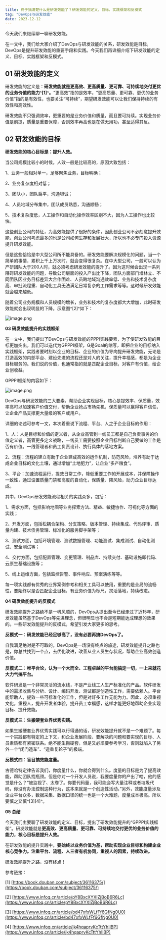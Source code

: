 ```yaml
---
title: 终于搞清楚什么是研发效能了？研发效能的定义、目标、实践框架和反模式
tag: "DevOps与研发效能"
date: 2023-12-12
---
```


今天我们来继续聊一聊研发效能。

在一文中，我们给大家介绍了DevOps与研发效能的关系，研发效能是目标，DevOps是提升研发效能的重要手段和实践。今天我们再详细介绍下研发效能的定义、目标、实践框架和反模式。

## 01 研发效能的定义

研发效能的定义是：**研发效能就是更高效、更高质量、更可靠、可持续地交付更优的业务价值的能力**^**\[1\]**^**。**“更高效”指的是效率，“更高质量、更可靠、更优的业务价值”指的是有效性，也要关注“可持续”，期望研发效能可以让我们保持持续的有效性和高效性。

研发效能不只强调效率，更重要的是业务价值和质量，而且要可持续。实现业务价值是前提，质量是重要保障，否则效率再高也是在做无用功，甚至适得其反。

## 02 研发效能的目标

**研发效能的核心目标是：提升人效。**

当公司规模比较小的时候，人效一般是比较高的，原因大致包括：

1、业务一般相对单一，足够聚焦业务，目标明确；

2、业务复杂度相对低；

3、团队小，团队扁平，沟通坦诚；

4、人员地域分布集中，团队成员熟悉，沟通顺畅；

5、技术复杂度低，人工操作和自动化操作效率区别不大，因为人工操作也比较快。

这些创业公司的特征，为高效能提供了很好的条件，因此创业公司不必刻意提升效能，创业公司考虑最多的也是公司如何生存和发展壮大，所以也不必专门投入资源提升研发效能。

但是这些恰恰是中大型公司所不能具备的。研发效能要解决规模化的问题，当一个简单的事情，累积上千上万次时，就会变得很复杂。在中大型公司，一般可以认为产研团队大于200人时，就必须考虑研发效能的提升了。因为这时候会出现一系列阻碍研发效能的问题，导致公司层面的投入产出比下降，团队方面部门墙林立、不同团队因业务目标差异大合作困难、人员跨地域沟通效率低、业务和技术复杂度高、审批流程重、自动化工具无法满足日常复杂的工作需求等等。这时候研发效能就会越来越低。

随着公司业务规模和人员规模的增长，业务和技术的复杂度都大大增加，此时研发效能就会出现明显的下降。示意图^\[2\]^如下：

![image.png](https://alidocs.oss-cn-zhangjiakou.aliyuncs.com/res/MAeqxQaZ4RAAO8j9/img/9b31e2f1-606f-48cd-b86d-e359722e7e7a.png)

**03 研发效能提升的实践框架**

在一文中，我们提出了DevOps与研发效能的PPPI实践要素，为了使研发效能的目标更加突出，我们可以迭代为GPPPI框架，G是Goal的缩写，即把企业的目标纳入实践框架，实践者要时刻以企业的目标、企业的价值为导向提升研发效能，无论是打造高效的内部平台、建设先进的流程还是对人的关注，提升幸福感，都是为企业目标服务的。我们说的价值，也通常指的就是匹配企业目标，对客户有价值，给企业创收益。

GPPPI框架的内容如下：

![image.png](https://alidocs.oss-cn-zhangjiakou.aliyuncs.com/res/MAeqxQaZ4RAAO8j9/img/bf32e82f-805e-4341-a014-52927baa2ba4.png)

DevOps与研发效能的三大要素，帮助企业实现目标，核心是提效率、保质量，效率高可以加速客户价值交付，帮助企业抢占市场先机，保质量可以赢得客户信任，让企业产品支撑更大量级的客户或用户。

详细的论述可参考一文，本次着重说下流程、平台、人之于企业目标的作用：

1、人：人是目标和价值的定义者，从企业高管到一线员工都是自己负责事务的价值定义者，高管更多定义战略，一线员工需要按照企业目标判断自己要做的工作是否有价值。一线管理者和员工负责设计、执行具体的落地方案。

2、流程：流程的建立有助于企业建成高效的运作机制，防范风险，培养有助于达成企业目标的文化土壤，通过增加“土地肥力”，让企业“多产粮食”。

3、平台：加速流程运行，提效日常工作，降低重要工作的开展成本，并保障操作一致性，通过设置质量门禁和高度的自动化，保质量、降风险，助力企业目标达成。

其中，DevOps研发效能流程相关的实践众多，包括：

1、需求方面，包括影响地图等业务探索方法、精益、敏捷协作、可视化等方面的实践；

2、开发方面，包括松耦合架构、分支策略、版本管理、持续集成、代码评审、质量内建、技术债务管理、标准化的服务脚手架等；

3、测试方面，包括环境管理、测试数据管理、功能测试、集成测试、自动化测试、安全测试等；

4、交付方面，包括配置管理、变更管理、制品库、持续交付、基础设施即代码、云原生基础设施等；

5、线上运维方面，包括监控告警、事件响应、预案演练等等。

每一项实践都有优秀的业界案例参考和相关工具可以使用，重要的是全局的流畅性，要始终以是否匹配企业目标，有业务价值为标尺，灵活落地，持续改进。

**04 研发效能提升的反模式**

研发效能提升之路绝不是一帆风顺的，DevOps从提出至今已经走过了近15年，研发效能虽然基于DevOps等先进理念，但很明显也不会是短期能达成理想的效果的。一些研发效能提升的反模式，希望引发大家更多的思考。

**反模式一：研发效能已经足够高了，没有必要再搞DevOps了。**

自我满足绝对是不可取的，DevOps是一场没有终点的旅途，研发效能提升之路也是，你总共找到一个点，去优化改进，改善从业人员生存状况，帮助企业高效创造价值。

**反模式二：唯平台论，认为一个大而全、工程卓越的平台能搞定一切，一上来就花大力气搞平台。**

软件研发是一个非常灵活的流水线，不是产业线工人生产标准化的产品。软件研发中的需求收集与分析、设计、编码开发、测试都是创造性工作，需要依赖人。平台能帮助人，提效一些可标准化的工作，但是对好多工作无能为力。因此，必须重视文化，重视人，提升开发者体验，提升员工幸福感，这样才能更好地帮助企业实现目标、提升效能。

**反模式三：生搬硬套业界优秀实践。**

如果生搬硬套业界优秀实践可以行得通的话，研发效能提升就不是一个难题了。每一个实践都有特定的上下文，和企业发展阶段、要解决的问题和要实现的目标、人员素质都有紧密联系。绝不能生搬硬套，但是又必须要参考学习，否则就陷入了另外一个“闭门造车”、“造重复轮子”的极端。

**反模式四：盲目搞效能度量。**

古德哈特定律告诉我们，你度量什么，你就会得到什么。度量的目标是为了提高效能，帮助团队找瓶颈。但是你对一个开发人员说，我要度量你的产出了哈，他的感觉是什么？“被监视了、太卷了。你要代码量，我可能会写大量注释或者垃圾代码，你没有办法控制这种行为，这本来就是一个创造性活动。”另外，效能度量涉及企业平台众多，数据采集、数据口径的统一也是一个大难题，度量成本极高。所以要慎之又慎^\[3\]\[4\]^。

**05 总结**

今天我们主要聊了研发效能的定义、目标，提出了研发效能提升的“GPPPI实践框架”。研发效能就是**更高效、更高质量、更可靠、可持续地交付更优的业务价值的能力，核心目标是提升人效。**

在研发效能的提升实践中，**要始终以业务价值为基，帮助实现企业目标和构建企业核心竞争力。注重平台、流程、人三者有机协同，重视人的因素，持续改进。**

研发效能提升之路，没有终点！

参考链接：

\[1\] [https://book.douban.com/subject/36116375/](https://book.douban.com/subject/36116375/)

\[2\] [https://www.infoq.cn/article/pY8BxcXYXlZjBoB6R6Lc](https://www.infoq.cn/article/pY8BxcXYXlZjBoB6R6Lc)

\[3\] [https://www.infoq.cn/article/bd47xfxWLfFf6GfNg0U0](https://www.infoq.cn/article/bd47xfxWLfFf6GfNg0U0)

\[4\] [https://www.infoq.cn/article/jk4hqaprvKcTttYhIlBP](https://www.infoq.cn/article/jk4hqaprvKcTttYhIlBP)

